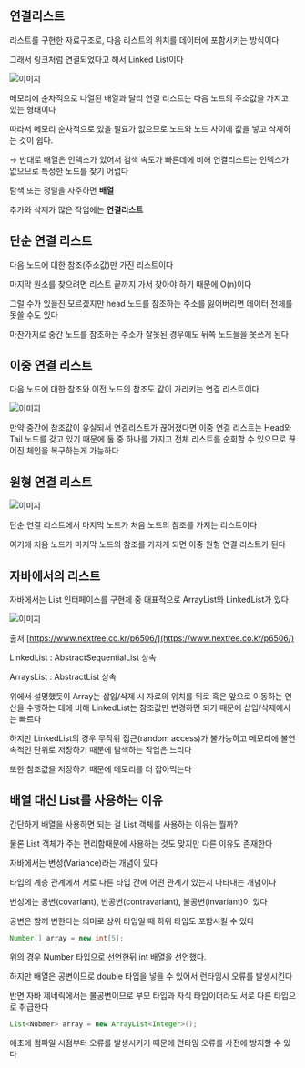 ## 연결리스트

리스트를 구현한 자료구조로, 다음 리스트의 위치를 데이터에 포함시키는 방식이다

그래서 링크처럼 연결되었다고 해서 Linked List이다

![이미지](node1.png)

메모리에 순차적으로 나열된 배열과 달리 연결 리스트는 다음 노드의 주소값을 가지고 있는 형태이다

따라서 메모리 순차적으로 있을 필요가 없으므로 노드와 노드 사이에 값을 넣고 삭제하는 것이 쉽다.

→ 반대로 배열은 인덱스가 있어서 검색 속도가 빠른데에 비해 연결리스트는 인덱스가 없으므로 특정한 노드를 찾기 어렵다

탐색 또는 정렬을 자주하면 **배열**

추가와 삭제가 많은 작업에는 **연결리스트**

## 단순 연결 리스트

다음 노드에 대한 참조(주소값)만 가진 리스트이다

마지막 원소를 찾으려면 리스트 끝까지 가서 찾아야 하기 때문에 O(n)이다

그럴 수가 있을진 모르겠지만 head 노드를 참조하는 주소를 잃어버리면 데이터 전체를 못쓸 수도 있다

마찬가지로 중간 노드를 참조하는 주소가 잘못된 경우에도 뒤쪽 노드들을 못쓰게 된다

## 이중 연결 리스트

다음 노드에 대한 참조와 이전 노드의 참조도 같이 가리키는 연결 리스트이다

![이미지](node2.png)

만약 중간에 참조값이 유실되서 연결리스트가 끊어졌다면  이중 연결 리스트는 Head와 Tail 노드를 갖고 있기 때문에 둘 중 하나를 가지고 전체 리스트를 순회할 수 있으므로 끊어진 체인을 복구하는게 가능하다

## 원형 연결 리스트

![이미지](node3.png)

단순 연결 리스트에서 마지막 노드가 처음 노드의 참조를 가지는 리스트이다

여기에 처음 노드가 마지막 노드의 참조를 가지게 되면 이중 원형 연결 리스트가 된다

## 자바에서의 리스트

자바에서는 List 인터페이스를 구현체 중 대표적으로 ArrayList와 LinkedList가 있다

![이미지](node4.png)

출처 [https://www.nextree.co.kr/p6506/](https://www.nextree.co.kr/p6506/)

LinkedList : AbstractSequentialList 상속

ArraysList : AbstractList 상속

위에서 설명했듯이 Array는 삽입/삭제 시 자료의 위치를 뒤로 혹은 앞으로 이동하는 연산을 수행하는 데에 비해 LinkedList는 참조값만 변경하면 되기 때문에 삽입/삭제에서는 빠르다

하지만 LinkedList의 경우 무작위 접근(random access)가 불가능하고 메모리에 불연속적인 단위로 저장하기 때문에 탐색하는 작업은 느리다

또한 참조값을 저장하기 때문에 메모리를 더 잡아먹는다

## 배열 대신 List를 사용하는 이유

간단하게 배열을 사용하면 되는 걸 List 객체를 사용하는 이유는 뭘까? 

물론 List 객체가 주는 편리함때문에 사용하는 것도 맞지만 다른 이유도 존재한다

자바에서는 변성(Variance)라는 개념이 있다 

타입의 계층 관계에서 서로 다른 타입 간에 어떤 관계가 있는지 나타내는 개념이다 

변성에는 공변(covariant), 반공변(contravariant), 불공변(invariant)이 있다

공변은 함께 변한다는 의미로 상위 타입일 때 하위 타입도 포함시킬 수 있다

```java
Number[] array = new int[5];
```

위의 경우 Number 타입으로  선언한뒤 int 배열을 선언했다.

하지만 배열은 공변이므로 double 타입을 넣을 수 있어서 런타임시 오류를 발생시킨다

반면 자바 제네릭에서는 불공변이므로 부모 타입과 자식 타입이더라도 서로 다른 타입으로 취급한다

```java
List<Nubmer> array = new ArrayList<Integer>();
```

애초에 컴파일 시점부터 오류를 발생시키기 때문에 런타임 오류를 사전에 방지할 수 있다
